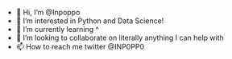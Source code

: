 - 👋 Hi, I’m @Inpoppo
- 👀 I’m interested in Python and Data Science!
- 🌱 I’m currently learning ^
- 💞️ I’m looking to collaborate on literally anything I can help with
- 📫 How to reach me twitter @INP0PP0 

<!---
Inpoppo/Inpoppo is a ✨ special ✨ repository because its `README.md` (this file) appears on your GitHub profile.
You can click the Preview link to take a look at your changes.
--->
